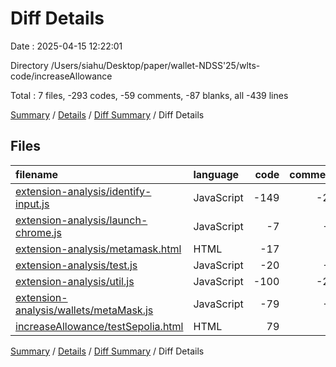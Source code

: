 # Diff Details

Date : 2025-04-15 12:22:01

Directory /Users/siahu/Desktop/paper/wallet-NDSS'25/wlts-code/increaseAllowance

Total : 7 files,  -293 codes, -59 comments, -87 blanks, all -439 lines

[Summary](results.md) / [Details](details.md) / [Diff Summary](diff.md) / Diff Details

## Files
| filename | language | code | comment | blank | total |
| :--- | :--- | ---: | ---: | ---: | ---: |
| [extension-analysis/identify-input.js](/extension-analysis/identify-input.js) | JavaScript | -149 | -29 | -31 | -209 |
| [extension-analysis/launch-chrome.js](/extension-analysis/launch-chrome.js) | JavaScript | -7 | -2 | -1 | -10 |
| [extension-analysis/metamask.html](/extension-analysis/metamask.html) | HTML | -17 | 0 | -1 | -18 |
| [extension-analysis/test.js](/extension-analysis/test.js) | JavaScript | -20 | -2 | -6 | -28 |
| [extension-analysis/util.js](/extension-analysis/util.js) | JavaScript | -100 | -25 | -33 | -158 |
| [extension-analysis/wallets/metaMask.js](/extension-analysis/wallets/metaMask.js) | JavaScript | -79 | -1 | -21 | -101 |
| [increaseAllowance/testSepolia.html](/increaseAllowance/testSepolia.html) | HTML | 79 | 0 | 6 | 85 |

[Summary](results.md) / [Details](details.md) / [Diff Summary](diff.md) / Diff Details
